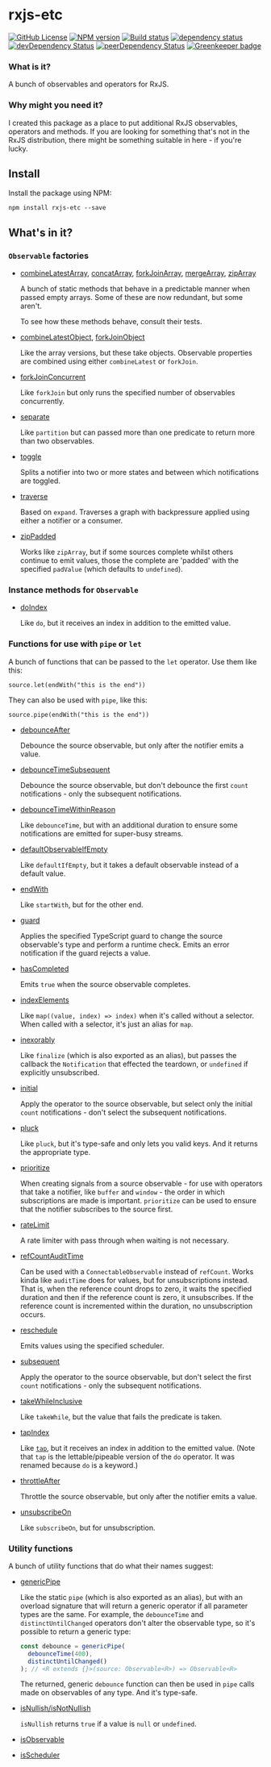 # rxjs-etc

[![GitHub License](https://img.shields.io/badge/license-MIT-blue.svg)](https://github.com/cartant/rxjs-etc/blob/master/LICENSE)
[![NPM version](https://img.shields.io/npm/v/rxjs-etc.svg)](https://www.npmjs.com/package/rxjs-etc)
[![Build status](https://img.shields.io/travis/cartant/rxjs-etc.svg)](http://travis-ci.org/cartant/rxjs-etc)
[![dependency status](https://img.shields.io/david/cartant/rxjs-etc.svg)](https://david-dm.org/cartant/rxjs-etc)
[![devDependency Status](https://img.shields.io/david/dev/cartant/rxjs-etc.svg)](https://david-dm.org/cartant/rxjs-etc#info=devDependencies)
[![peerDependency Status](https://img.shields.io/david/peer/cartant/rxjs-etc.svg)](https://david-dm.org/cartant/rxjs-etc#info=peerDependencies)
[![Greenkeeper badge](https://badges.greenkeeper.io/cartant/rxjs-etc.svg)](https://greenkeeper.io/)

### What is it?

A bunch of observables and operators for RxJS.

### Why might you need it?

I created this package as a place to put additional RxJS observables, operators and methods. If you are looking for something that's not in the RxJS distribution, there might be something suitable in here - if you're lucky.

## Install

Install the package using NPM:

```
npm install rxjs-etc --save
```

## What's in it?

### `Observable` factories

* [combineLatestArray](./source/observable/combineLatestArray.ts), [concatArray](./source/observable/concatArray.ts), [forkJoinArray](./source/observable/forkJoinArray.ts), [mergeArray](./source/observable/mergeArray.ts), [zipArray](./source/observable/zipArray.ts)

    A bunch of static methods that behave in a predictable manner when passed empty arrays. Some of these are now redundant, but some aren't.

    To see how these methods behave, consult their tests.

* [combineLatestObject](./source/observable/combineLatestObject.ts), [forkJoinObject](./source/observable/forkJoinObject.ts)

    Like the array versions, but these take objects. Observable properties are combined using either `combineLatest` or `forkJoin`.

* [forkJoinConcurrent](./source/observable/forkJoinConcurrent.ts)

    Like `forkJoin` but only runs the specified number of observables concurrently.

* [separate](./source/observable/separate.ts)

    Like `partition` but can passed more than one predicate to return more than two observables.

* [toggle](./source/observable/toggle.ts)

    Splits a notifier into two or more states and between which notifications are toggled.

* [traverse](./source/observable/traverse.ts)

    Based on `expand`. Traverses a graph with backpressure applied using either a notifier or a consumer.

* [zipPadded](./source/observable/zipPadded.ts)

    Works like `zipArray`, but if some sources complete whilst others continue to emit values, those the complete are 'padded' with the specified `padValue` (which defaults to `undefined`).

### Instance methods for `Observable`

* [doIndex](./source/operator/doIndex.ts)

    Like `do`, but it receives an index in addition to the emitted value.

### Functions for use with `pipe` or `let`

A bunch of functions that can be passed to the `let` operator. Use them like this:

    source.let(endWith("this is the end"))

They can also be used with `pipe`, like this:

    source.pipe(endWith("this is the end"))

* [debounceAfter](./source/operators/debounceAfter.ts)

    Debounce the source observable, but only after the notifier emits a value.

* [debounceTimeSubsequent](./source/operators/debounceTimeSubsequent.ts)

    Debounce the source observable, but don't debounce the first `count` notifications - only the subsequent notifications.

* [debounceTimeWithinReason](./source/operators/debounceTimeWithinReason.ts)

    Like `debounceTime`, but with an additional duration to ensure some notifications are emitted for super-busy streams.

* [defaultObservableIfEmpty](./source/operators/defaultObservableIfEmpty.ts)

    Like `defaultIfEmpty`, but it takes a default observable instead of a default value.

* [endWith](./source/operators/endWith.ts)

    Like `startWith`, but for the other end.

* [guard](./source/operators/guard.ts)

    Applies the specified TypeScript guard to change the source observable's type and perform a runtime check. Emits an error notification if the guard rejects a value.

* [hasCompleted](./source/operators/hasCompleted.ts)

    Emits `true` when the source observable completes.

* [indexElements](./source/operators/indexElements.ts)

    Like `map((value, index) => index)` when it's called without a selector. When called with a selector, it's just an alias for `map`.

* [inexorably](./source/operators/inexorably.ts)

    Like `finalize` (which is also exported as an alias), but passes the callback the `Notification` that effected the teardown, or `undefined` if explicitly unsubscribed.

* [initial](./source/operators/initial.ts)

    Apply the operator to the source observable, but select only the initial `count` notifications - don't select the subsequent notifications.

* [pluck](./source/operators/pluck.ts)

    Like `pluck`, but it's type-safe and only lets you valid keys. And it returns the appropriate type.

* [prioritize](./source/operators/prioritize.ts)

    When creating signals from a source observable - for use with operators that take a notifier, like `buffer` and `window` - the order in which subscriptions are made is important. `prioritize` can be used to ensure that the notifier subscribes to the source first.

* [rateLimit](./source/operators/rateLimit.ts)

    A rate limiter with pass through when waiting is not necessary.

* [refCountAuditTime](./source/operators/refCountAuditTime.ts)

    Can be used with a `ConnectableObservable` instead of `refCount`. Works kinda like `auditTime` does for values, but for unsubscriptions instead. That is, when the reference count drops to zero, it waits the specified duration and then if the reference count is zero, it unsubscribes. If the reference count is incremented within the duration, no unsubscription occurs.

* [reschedule](./source/operators/reschedule.ts)

    Emits values using the specified scheduler.

* [subsequent](./source/operators/subsequent.ts)

    Apply the operator to the source observable, but don't select the first `count` notifications - only the subsequent notifications.

* [takeWhileInclusive](./source/operators/takeWhileInclusive.ts)

    Like `takeWhile`, but the value that fails the predicate is taken.

* [tapIndex](./source/operators/tagIndex.ts)

    Like [`tap`](https://github.com/ReactiveX/rxjs/blob/5.5.2/src/operators/tap.ts#L54-L60), but it receives an index in addition to the emitted value. (Note that `tap` is the lettable/pipeable version of the `do` operator. It was renamed because `do` is a keyword.)

* [throttleAfter](./source/operators/throttleAfter.ts)

    Throttle the source observable, but only after the notifier emits a value.

* [unsubscribeOn](./source/operators/unsubscribeOn.ts)

    Like `subscribeOn`, but for unsubscription.

### Utility functions

A bunch of utility functions that do what their names suggest:

* [genericPipe](./source/genericPipe.ts)

    Like the static `pipe` (which is also exported as an alias), but with an overload signature that will return a generic operator if all parameter types are the same. For example, the `debounceTime` and `distinctUntilChanged` operators don't alter the observable type, so it's possible to return a generic type:

    ```ts
    const debounce = genericPipe(
      debounceTime(400),
      distinctUntilChanged()
    ); // <R extends {}>(source: Observable<R>) => Observable<R>
    ```

    The returned, generic `debounce` function can then be used in `pipe` calls made on observables of any type. And it's type-safe.

* [isNullish/isNotNullish](./source/util.ts)

    `isNullish` returns `true` if a value is `null` or `undefined`.

* [isObservable](./source/util.ts)
* [isScheduler](./source/util.ts)